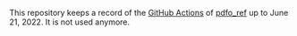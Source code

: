 This repository keeps a record of the [GitHub Actions](https://github.com/equipez/gitpersonal/actions) of [pdfo_ref](https://github.com/equipez/pdfo_ref) up to June 21, 2022. It is not used anymore.

